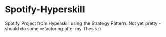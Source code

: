 # Spotify-Hyperskill

Spotify Project from Hyperskill using the Strategy Pattern.
Not yet pretty - should do some refactoring after my Thesis :)
